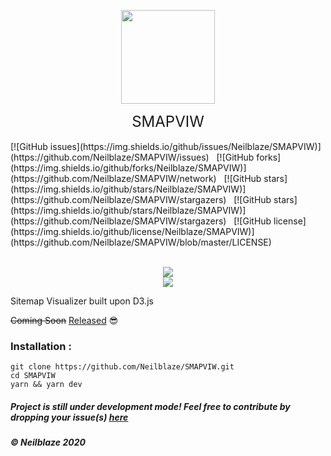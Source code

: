 <p align="center">
  <img src="https://raw.githubusercontent.com/Neilblaze/SVG-store/master/accessories/arrow.png" width="150px">
  <br>
<div align="center">
  <font size="5"> SMAPVIW </font>
</div>
<br> [![GitHub issues](https://img.shields.io/github/issues/Neilblaze/SMAPVIW)](https://github.com/Neilblaze/SMAPVIW/issues) &nbsp; [![GitHub forks](https://img.shields.io/github/forks/Neilblaze/SMAPVIW)](https://github.com/Neilblaze/SMAPVIW/network) &nbsp; [![GitHub stars](https://img.shields.io/github/stars/Neilblaze/SMAPVIW)](https://github.com/Neilblaze/SMAPVIW/stargazers) &nbsp; [![GitHub stars](https://img.shields.io/github/stars/Neilblaze/SMAPVIW)](https://github.com/Neilblaze/SMAPVIW/stargazers) &nbsp; [![GitHub license](https://img.shields.io/github/license/Neilblaze/SMAPVIW)](https://github.com/Neilblaze/SMAPVIW/blob/master/LICENSE)
<br><br>
<p align="center">
  <img src="https://raw.githubusercontent.com/Neilblaze/SVG-store/master/accessories/Smapviw%20snaps/D1.png">
  <br>
  <img src="https://raw.githubusercontent.com/Neilblaze/SVG-store/master/accessories/Smapviw%20snaps/D2.png">
</p>

Sitemap Visualizer built upon D3.js

~~Coming Soon~~ [Released](https://github.com/Neilblaze/SMAPVIW/releases/tag/v1.0) 😎


### Installation :

```
git clone https://github.com/Neilblaze/SMAPVIW.git
cd SMAPVIW
yarn && yarn dev
```

##### Project is still under development mode! Feel free to contribute by dropping your issue(s) [here](https://github.com/Neilblaze/SMAPVIW/issues)
##### © Neilblaze 2020
